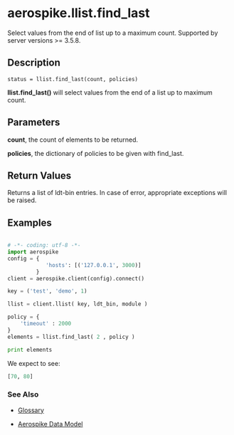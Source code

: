 
# aerospike.llist.find_last
Select values from the end of list up to a maximum count.
Supported by server versions >= 3.5.8.

## Description

```
status = llist.find_last(count, policies)
```
**llist.find_last()** will select values from the end of a list up to
maximum count.    

## Parameters

**count**, the count of elements to be returned.

**policies**, the dictionary of policies to be given with find_last.   

## Return Values
Returns a list of ldt-bin entries. In case of error, appropriate exceptions will be raised.

## Examples

```python

# -*- coding: utf-8 -*-
import aerospike
config = {
            'hosts': [('127.0.0.1', 3000)]
         }
client = aerospike.client(config).connect()

key = ('test', 'demo', 1)

llist = client.llist( key, ldt_bin, module )

policy = {
    'timeout' : 2000
}
elements = llist.find_last( 2 , policy )

print elements


```

We expect to see:

```python
[70, 80]
```



### See Also



- [Glossary](http://www.aerospike.com/docs/guide/glossary.html)

- [Aerospike Data Model](http://www.aerospike.com/docs/architecture/data-model.html)
